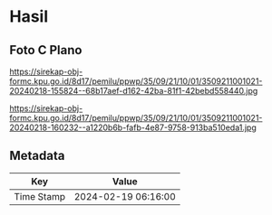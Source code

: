 # Hasil

## Foto C Plano

https://sirekap-obj-formc.kpu.go.id/8d17/pemilu/ppwp/35/09/21/10/01/3509211001021-20240218-155824--68b17aef-d162-42ba-81f1-42bebd558440.jpg

https://sirekap-obj-formc.kpu.go.id/8d17/pemilu/ppwp/35/09/21/10/01/3509211001021-20240218-160232--a1220b6b-fafb-4e87-9758-913ba510eda1.jpg


## Metadata

| Key        | Value               |
| ---------- | ------------------- |
| Time Stamp | 2024-02-19 06:16:00 |



